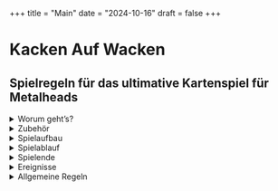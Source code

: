 +++
title = "Main"
date = "2024-10-16"
draft = false
+++


# Kacken Auf Wacken

## Spielregeln für das ultimative Kartenspiel für Metalheads  
  
<details>
  <summary>Worum geht’s?</summary>
 
***

<div style="text-align: center;">

Ihr seid auf dem **Wacken Open Air** und wollt zu euren Lieblingsbands abrocken. 
Auf den drei Bühnen **„Harder“**, **„Louder“** und **„Faster“** spielen unterschiedliche Bands gleichzeitig, die Entscheidung fällt also nicht immer leicht.  
Fragen über Fragen:  

Auf welche Band habt ihr gerade Bock?  
Wen nehmt ihr mit zum Abrocken?  
Je mehr Songs ihr live seht, desto besser.  
Wenn dann auch noch eure Lieblingssongs dabei sind, noch besser.  
Wenn ihr zusammen mit anderen Metalheads zur Bühne geht, macht das Ganze noch mehr Bock.  
Und: Es kann nie schaden, ein oder zwei **Bier** mitzunehmen.  

**Hauptsache, ihr müsst nicht im entscheidenden Moment kacken...**  

</div>

***
</details>

<details>
  <summary>Zubehör</summary>
 
***

<details>

  <summary class="kaw-summary-2" id="on-stage-karten">24 „On Stage“ - Karten</summary>

<div class="kaw-card-brief"> 
Das sind die Songs, die gerade performt werden.  
Hier spielt z.B. gerade die Band <strong>"Iron Basin"</strong> ihren Song <strong>"Asses High"</strong>.
</div>
 
<div class="kaw-game-hint">
    Diese Karten liegen jeweils auf einer der drei Bühnen <em>"Faster"</em>, <em>"Louder"</em> und <em>"Harder"</em>; außerdem liegt eine im <em>Backstagebereich</em>.
</div>


<div class="kaw-card-sample">                        

| ![Iron Basin on Stage mit Asses High](images/vorderseiten/OnStage-Iron-Basin-AssesHigh.png) | ![Rückseite On Stage - Karten](images/rueckseiten/OnStage.png) |
|:---------------------------------------------:|:---------------------------------------------:|
| _Beispiel Vorderseite_ | _Rückseite_   |

</div>
</details>



<details>
  <summary class="kaw-summary-2" id="rock-karten">24 Rock!-Karten</summary>
<div class="kaw-card-brief">   
Das Wichtigste auf einem Wacken - Festival ist die Musik. Aber welche? Welche Bands wollt ihr euch angucken? Klar, eigentlich alle - leider unmöglich.  
Das sind die <strong>Bands</strong>, die ihr gerade gerne live sehen würdet, mit euren <strong>Lieblingssongs</strong>.  
Wenn ihr z.B. die abgebildete Karte habt, habt ihr total Bock, zur Band <strong>"AC/WC"</strong> abzurocken.  
Wenn die dann auch noch euren Lieblingssong - hier im Beispiel <strong>"Who Made Poo"</strong> - spielen, gibt das noch mehr Punkte beim <strong><a href="#abrocken">Abrocken</a></strong>.
</div>
<div class="kaw-game-hint">
    Diese Karten zieht ihr vom <em>Rock!</em> - Nachziehstapel.
</div>

<div class="kaw-card-sample">                         

| ![Rock!-Karte ACWC Who Made Poo](images/vorderseiten/ACWC-WhoMadePoo.png) | ![Rückseite Rock!-Karten](images/rueckseiten/Rock.png) |
|:---------------------------------------------:|:---------------------------------------------:|
| _Beispiel Vorderseite_ | _Rückseite_   |

</div>



</details>


<details>
  <summary class="kaw-summary-2" id="wc-karten">24 „WC“ - Karten</summary>
<div class="kaw-card-brief"> 
Fast die einzige Möglichkeit, euer Geschäft zu erledigen.
</div>
<div class="kaw-game-hint">
    Diese Karten zieht ihr vom <em>"WC"</em> - Nachziehstapel.
</div>

<div class="kaw-card-sample">                        

| ![WC frei](images/vorderseiten/Frei.png) | ![Rückseite WC - Karten](images/rueckseiten/WC.png) |
|:---------------------------------------------:|:---------------------------------------------:|
| _Beispiel Vorderseite_ | _Rückseite_   |

</div>
</details>


<details>
  <summary class="kaw-summary-2" id="bier-karten">24 „Bierstand“ - Karten</summary>
<div class="kaw-card-brief"> 
Der Bierstand. Hier gibt’s <strong>Bier</strong>. Wenn man Glück hat. 
</div>
<div class="kaw-game-hint">
    Diese Karten zieht ihr vom <em>"Bier"</em> - Nachziehstapel.
</div>

<div class="kaw-card-sample">                          

| ![Bier - Karte](images/vorderseiten/Bier.png) | ![Rückseite Bier - Karten](images/rueckseiten/Bierstand.png) |
|:---------------------------------------------:|:---------------------------------------------:|
| _Beispiel Vorderseite_ | _Rückseite_   |

</div>
</details>



<details>
  <summary class="kaw-summary-2">6 Karten mit Wacken-Bändchen</summary>
<div class="kaw-card-brief"> 
Wie im richtigen Leben: Wer am Ende die meisten <strong>Wacken - Bändchen</strong> gesammelt hat, gewinnt. Ihr bekommt diese Bändchen als Belohnung, wenn ihr zu einer Bühne zum <strong>Abrocken</strong> geht.
</div>


<div class="kaw-card-sample">                         

| ![Wacken - Bändchen](images/vorderseiten/4.png) | ![Wacken - Bändchen](images/vorderseiten/4.png) |
|:---------------------------------------------:|:---------------------------------------------:|
| _Beispiel Vorderseite_ | _Rückseite_   |

</div>
<div class="kaw-game-hint">
    Zerschneidet diese Karten, legt sie in Reichweite und verwendet die Wacken-Bändchen als <em>Siegpunkte</em>.  
</div>

<div class="kaw-card-sample">                         

| ![Wacken - Bändchen](images/wackenbaendchen.jpg) | ![Wacken - Bändchen](images/wackenbaendchen_sorted.jpg) |
|:---------------------------------------------:|:---------------------------------------------:|
| _Wackenbändchen_ | <em>Es gibt 1-er, 2-er, 3-er, 6-er, 10-er und 12-er</em>   |

</div>

</details>


***

</details>

<details>
  <summary>Spielaufbau</summary>
 
***

<details>
  <summary class="kaw-summary-2" id="nachziehstapel">Die Nachziehstapel</summary>

<div class="kaw-game-hint" style="text-align: left" >
Sortiert als erstes die 4 verschiedenen Kartentypen nach ihren Rückseiten. Legt dann drei Nachziehstapel aus:  
</div>

![Nachziehstapel](images/nachziehstapel.jpg)

Lasst ein bisschen Platz für Ablagestapel. Die Bierstand- und WC - Karten werden meistens abgelegt.

![Nachziehstapel](images/nachziehstapel_2.jpg)



</details>

<details>
  <summary class="kaw-summary-2" id="buehnen">Die Bühnen</summary>
<div class="kaw-card-brief"> 
Auf Wacken gibt es die drei großen Bühnen <strong>"Faster"</strong>, <strong>"Louder"</strong> und <strong>"Harder"</strong>.  
Auf jeder der drei Bühnen kann natürlich immer nur eine Band zur Zeit spielen!  
Die Bands können aber unterschiedlich viele Songs performen, von 1 bis maximal 4 Songs.  
In diesem Spiel ist es so, dass Bands auch Zugaben geben können und mehrmals auf die Bühne kommen - auch wenn zwischendurch andere Bands spielen.
</div>
<div class="kaw-game-hint" style="text-align: left" >
Mischt die <strong><a href="#on-stage-karten">On Stage - Karten</a></strong> und verteilt die Bands folgendermaßen auf 3 Stapel (das sind die drei Bühnen):  
<ul>
<li>Zieht von oben jeweils eine <strong><a href="#on-stage-karten">On Stage - Karte</a></strong></li>
<li>Wenn die abgebildete Band bereits ausliegt, legt die gezogene Karte offen dazu</li>
<li>Wenn nicht, legt die gezogene Karte offen auf die nächste freie Bühne, wenn es eine gibt</li>  
</ul>

Macht das so lange, bis eine Karte mit der vierten Band gezogen wird, für die es keine freie Bühne mehr gibt.  
Die verbleibenden Karten legt ihr quer hinter die Bühnen; das ist der Backstage-Bereich. Die zuletzt gezogene Karte legt ihr offen auf diesen Stapel, so dass man sehen kann, welche Band als nächstes die Bühne betreten wird.  

</div>

![Bühnenaufbau](images/buehnenaufbau.gif)

</details>

<details>
  <summary class="kaw-summary-2" id="uebersicht">Übersicht</summary>
<div class="kaw-card-brief"> 
Euer Holy Ground könnte in etwa so aussehen:
</div>

 ![Spielfeld](images/spielfeld.jpg)
 
 </details>
 
***

 </details>

<details>
  <summary>Spielablauf</summary>
 
***


Der Spieler mit den längsten Haaren fängt an, danach wird im Uhrzeigersinn weitergespielt.

<details>
  <summary class="kaw-summary-2" id="kacken">Kacken</summary>
  
<div class="kaw-game-hint" style="text-align: left" >
Kack-Regel: Zieht ihr eine <strong>Kack</strong>-Karte, egal wann und von welchem Stapel (sie sind in den Stapeln <strong>Rock!</strong> und <strong>Bierstand</strong> versteckt), <strong>legt ihr diese Karte offen vor euch hin. Euer Zug ist dann sofort beendet.</strong>
Ihr könnt ab jetzt nichts anderes tun als euer Glück am <strong>WC</strong> zu versuchen, bis ihr die Karte wieder los seid. Ihr zieht keine Rock!- oder Bier-Karten.
Ihr könnt auch nicht mitgehen, wenn jemand abrockt. 
Beim "Bier alle" - Ereignis verliert ihr aber trotzdem euer Bier.
</div>

<div class="kaw-card-sample">                         

| ![Kack-Karte](images/Kacken.png) | ![Wacken - Bändchen](images/Kacken_bier.png) |
|:---------------------------------------------:|:---------------------------------------------:|
| _Kack-Karte im Rock!-Stapel_ | _Kack-Karte beim Bierstand_   |

</div>
<div class="kaw-game-hint" style="text-align: left" >
Wenn ihr eine von diesen Karten vor euch liegen habt, macht ihr nichts anderes als ein freies <strong>WC</strong> zu suchen: Zieht eine von den <strong>WC</strong>-Karten und seht nach, ob frei ist. Wenn ja, könnt ihr eure <strong>Kack-Karte</strong> wieder ablegen und <strong>im nächsten Zug</strong> normal weiterspielen. Wenn nicht, Pech gehabt.<br/> 
In beiden Fällen legt ihr die <strong>WC</strong>-Karte ab und euer Zug ist beendet.
</div>
</details>

<details>
  <summary class="kaw-summary-2" id="spielzug">Spielzug</summary>
  

<div class="kaw-game-hint" style="text-align: left" >
 
1. Ihr müsst zuerst entweder eine <strong>Rock!</strong>- oder eine <strong>Bier</strong>-Karte ziehen.  

2. Wenn ihr dann <strong>mindestens 1 Bier habt</strong>, und wenn auf einer der Bühnen eine Band spielt, die ihr auf der Hand habt, könnt ihr <strong><a href="#abrocken">Abrocken</a></strong>!
</div>


</details>

<details>
<summary class="kaw-summary-2" id="abrocken">Abrocken</summary>

Als erstes legt ihr euer <strong>Bier</strong> (oder eure zwei <strong>Bier</strong>) vor die Bühne, auf der die Band spielt, die ihr euch ansehen wollt.  

In diesem Beispiel hat ein Spieler <strong>Rock!</strong>-Karten von AC/WC und will abrocken. Also legt er seine zwei <strong>Bier</strong> vor die Bühne:
 
![Abrechnen 1](images/abrechnen_2_bier.jpg)

Alle Mitspieler, die ebenfalls passende <strong>Rock!</strong>- Karten und mindestens ein <strong>Bier</strong> auf der Hand haben, können dann mitkommen. Sie legen ihre Biere zu eurem Bier vor die Bühne.  

Im Beispiel kommt ein weiterer Spieler mit und legt sein <strong>Bier</strong> vor die Bühne:

![Abrechnen 1](images/abrechnen_3_bier.jpg)

Wenn das alle getan haben, kann der <strong>"Gigfaktor"</strong> errechnet werden: Die Anzahl der Songs, die die betreffende Band spielt (also die offen ausliegenden <strong>On Stage</strong>-Karten der Band), mal der Anzahl an <strong>Bieren</strong>, die jetzt vor der Bühne liegen.  In unserem Beispiel sind das <strong>6</strong>. 

<div class="kaw-game-hint" style="text-align: center" >
Gigfaktor = <br/>
Songs auf der Bühne x Bier
</div>

Der <strong>Gigfaktor</strong> ist für alle gleich.  

Jetzt wird für jeden Metalhead, der mitgekommen ist (der also mindestens ein Bier vor die Bühne gelegt hat), der <strong>"Fanfaktor"</strong> errechnet: Die Anzahl der passenden <strong>Rock!</strong>-Karten für die betreffende Band <strong>plus 1 Extrapunkt für jeden übereinstimmenden Song</strong>.  

<div class="kaw-game-hint" style="text-align: left" >
Fanfaktor = Rock!-Karten + Lieblingssongs
</div>

Die <strong>Gewinnpunkte</strong> für jeden Mitspieler errechnet sich dann einfach, indem man den <strong>Gigfaktor</strong> mit dem <strong>Fanfaktor</strong> multipliziert.  
Jeder Mitspieler darf sich die entsprechende Anzahl an <strong>Wacken-Bändchen</strong> aus dem Vorrat nehmen.

<div class="kaw-game-hint" style="text-align: left" >
Siegpunkte = Gigfaktor x Fanfaktor
</div>

Klingt kompliziert, ist aber ganz einfach:

| ![Spieler 1](images/abrechnen_1_rock.jpg) | ![Spieler 2](images/abrechnen_2_rock.jpg) |
|:---------------------------------------------:|:---------------------------------------------:|
| _Spieler 1 hat eine passende <strong>Rock!-Karte</strong>; <strong>Fanfaktor</strong> ist also <strong>1</strong>_ | _Spieler 2 hat zwei passende <strong>Rock!-Karten</strong> und einen <strong>übereinstimmenden Song</strong> (Who made Poo). Damit hat er einen <strong>Fanfaktor</strong> von <strong>3</strong>._<br/><br/>   |
| <strong>_Siegpunkte also_</strong> |  <strong>_Siegpunkte also_</strong> |
| <strong>_1 x 6 = 6_</strong> |  _<strong>3 x 6 = 18</strong>_ |
| ![Siegpunkte 1](images/6_punkte.jpg) | ![Siegpunkte 2](images/18_punkte.jpg) |




Danach kommen die <strong>Biere</strong> zurück zum Bierstand (also den Ablagestapel für die <strong>Bier</strong>-Karten). Die eingesetzten <strong>Rock</strong>!-Karten kommen aus dem Spiel. Die <strong>On Stage</strong>-karten der betreffenden Band kommen ebenfalls aus dem Spiel.  
</details>

<details>
<summary class="kaw-summary-2" id="naechste_band">Nächste Band auf die Bühne</summary>

Nach dem Abrocken ist eine Bühne leer. Falls jetzt noch eine Band im Backstagebereich wartet, betritt diese jetzt die Bühne.  
Das macht ihr so wie beim Aufbauen: so lange eine neue <strong>On Stage</strong>-Karte ziehen, bis ein vierte Band kommt, die dann wieder im Backstage - Bereich wartet.

![Bühnenaufbau](images/buehnenaufbau_2.gif)


</details>


***

</details>

<details>
  <summary id="spielende">Spielende</summary>

Das Spiel endet, wenn alle Bands gespielt haben, d.h. wenn alle <strong>On Stage</strong>–Karten aus dem Spiel sind, oder es keine <strong>Rock!</strong>–Karten mehr gibt.
Wer die meisten <strong>Wacken-Bändchen</strong> hat, gewinnt.

***

</details>
 
<details>
  <summary>Ereignisse</summary>
 
***

Im <strong>Rock!</strong>–Stapel gibt es einige Karten, die keine Band abbilden, sondern <strong>Ereignisse</strong> darstellen. Zieht der Spieler eine solche <strong>Rock!</strong>– Karte, wird das entsprechende Ereignis ausgeführt:

<details>
<summary class="kaw-summary-2" id="bier_alle">Bier alle</summary>

<div class="kaw-card-sample">                         

| ![Bier alle - Karte](images/BierHolen.png) | Alle Spieler legen sofort alle ihre <strong>Bierkarten</strong> auf den Ablagestapel für den Bierstand ab. |
|:---------------------------------------------:|:---------------------------------------------:|
| _Bier-alle-Karte_ |    |

</div>
</details>

<details>
<summary class="kaw-summary-2" id="running_order">Running Order</summary>

<div class="kaw-card-sample">     
           
| ![Running Order - Karte](images/RunningOrder-Faster-Harder.png)  |  |
|:---------------------------------------------:|:---------------------------------------------:|

</div>



Eine Band ist fertig und räumt die Bühne. Welche Bühne das ist (<strong>„Faster“</strong>, <strong>„Harder“</strong> oder <strong>„Louder“</strong>), steht auf der Karte. Für die, die sich nicht merken können, wie die Bühnen heißen, steht dahinter noch die Position der Bühne („links“, „Mitte“ oder „rechts“). Sollte diese Bühne bereits leer sein, wird die Bühne geräumt, die in klein darunter steht. Wenn die auch leer ist, wird die letzte Bühne geräumt. Die offen ausliegenden Karten dieser Bühne kommen aus dem Spiel. 

 _In diesem Beispiel wird die linke Bühne geräumt. Sollte die schon leer sein, wird die mittlere geräumt._



Anschließend kommt wieder [wie oben beschrieben](#naechste_band) die nächste Band aus dem Backstagebereich auf die freigewordene Bühne.

</details>

<details>
<summary class="kaw-summary-2" id="events">Events</summary>
Zusätzlich gibt es noch Karten, die selbsterklärend sind. Macht einfach das, was auf der Karte steht.

Anschließend ist der Zug beendet und der nächste Spieler ist dran.
</details>

***

</details>

<details>
  <summary id="allgemeine_regeln">Allgemeine Regeln</summary>

<details>
<summary class="kaw-summary-2" id="handkarten">Handkarten</summary>

Alle Karten, die ihr vom <strong>Rock!</strong>-Stapel zieht, nehmt ihr auf die Hand. Ausnahmen sind:
- <strong>Kack</strong>-Karten legt ihr vor euch ab, damit jeder sieht, dass ihr gerade mit euch selbst beschäftigt seid :-)
- <strong>Running-Order</strong>-Karten und <strong>Ereignisse</strong>  werden ausgeführt und kommen aus dem Spiel (es sei denn, auf der Karte steht was anderes)  

Wenn ihr beim <strong>Bierstand</strong> ein <strong>Bier</strong> bekommt (und nicht warten oder kacken müsst), nehmt ihr diese Karte auch auf die Hand. Wenn ihr hier eine "<strong>Warten</strong>"-Karte zieht, legt ihr diese einfach auf den Ablagestapel für den <strong>Bierstand</strong>. 

</details>

<details>
<summary class="kaw-summary-2" id="bier-ausgeben">Bier ausgeben</summary>

Wenn ein Spieler zum <strong><a href="#abrocken">Abrocken</a></strong> mitkommen möchte, der zwar eine passende <strong>Rock!</strong>- Karte, aber kein <strong>Bier</strong> hat, könnt ihr versuchen, ihm noch schnell eins vom Bierstand zu holen.
Wenn ihr erfolgreich seid, kann er mitkommen (dadurch erhöhen sich auch eure Gewinnpunkte). Wenn ihr am Bierstand "warten" müsst, kann er nicht mitkommen. Die Kack-Regel gilt natürlich auch hier: Wenn ihr eine <strong>Kack-Karte</strong> zieht, nimmt sich jeder sein <strong>Bier</strong> zurück und der nächste Spieler ist dran.

Du kannst das für alle Spieler machen, die mitkommen wollen. Jeder, der mitkommen will, muss aber mindestens eine passende <strong>Rock</strong>!-Karten haben.
</details>

<details>
<summary class="kaw-summary-2" id="nachziehstapel">Nachziehstapel auffüllen</summary>


Wenn der <strong>Bierstand</strong> oder der <strong>WC</strong>–Stapel leer ist, werden die abgelegten Karten gemischt und erneut als verdeckter Nachziehstapel bereitgelegt.  

Wenn der Stapel mit den <strong>Rock!</strong>-Karten leer ist, ist das Spiel zu Ende.  

Wenn der Stapel mit den <strong>On Stage</strong>-Karten leer ist, ist das Spiel ebenfalls zu Ende.  

<div class="kaw-game-hint">
    Wenn ihr eure <strong>Kack</strong>-Karte abgeben könnt, achtet darauf, dass ihr sie auf den richtigen Ablagestapel ablegt (<strong>Bier</strong> oder <strong>Rock!</strong>)!
</div>
</details>
<details>
<summary class="kaw-summary-2" id="quatschen">Quatschen</summary>
Ihr könnt (und solltet) miteinander reden. Z.B. ist es sinnvoll zu fragen, ob jemand mit zu einer Band zum <strong><a href="#abrocken">Abrocken</a></strong> kommt. Ihr könnt euch absprechen, ob ihr sofort geht oder später (in der Hoffnung, noch mehr passende <strong>Rock!</strong>-Karten zu ziehen oder dass noch jemand mitkommt).
Ihr könnt auch verraten, welche Karten ihr auf der Hand habt, müsst ihr aber nicht.
</details>


***

</details>

